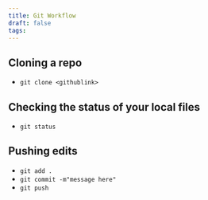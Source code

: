 ```yaml
---
title: Git Workflow
draft: false
tags:
---
```

## Cloning a repo 
- `git clone <githublink>`
## Checking the status of your local files 
- `git status`
## Pushing edits 
- `git add .`
- `git commit -m"message here"`
- `git push`

